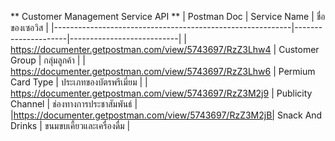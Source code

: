 ** Customer Management Service API **
| Postman Doc                                               | Service Name        | ชื่อของเซอวิส             | 
|-----------------------------------------------------------|---------------------|---------------------------| 
| https://documenter.getpostman.com/view/5743697/RzZ3Lhw4   | Customer Group      | กลุ่มลูกค้า               | 
| https://documenter.getpostman.com/view/5743697/RzZ3Lhw6   | Permium Card Type   | ประเภทของบัตรพรีเมี่ยม    | 
| https://documenter.getpostman.com/view/5743697/RzZ3M2j9   | Publicity Channel   | ช่องทางการประชาสัมพันธ์   | 
|https://documenter.getpostman.com/view/5743697/RzZ3M2jB| Snack And Drinks | ขนมขบเคี้ยวและเครื่องดื่ม |
